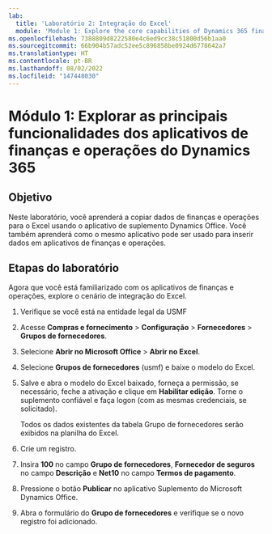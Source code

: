 ```yaml
---
lab:
  title: 'Laboratório 2: Integração do Excel'
  module: 'Module 1: Explore the core capabilities of Dynamics 365 finance and operations apps'
ms.openlocfilehash: 7388809d8222580e4c6ed9cc38c51800d56b1aa0
ms.sourcegitcommit: 66b904b57adc52ee5c896858be0924d6778642a7
ms.translationtype: HT
ms.contentlocale: pt-BR
ms.lasthandoff: 08/02/2022
ms.locfileid: "147448030"
---
```

# <a name="module-1-explore-the-core-capabilities-of-dynamics-365-finance-and-operations-apps"></a>Módulo 1: Explorar as principais funcionalidades dos aplicativos de finanças e operações do Dynamics 365

## <a name="objective"></a>Objetivo

Neste laboratório, você aprenderá a copiar dados de finanças e operações para o Excel usando o aplicativo de suplemento Dynamics Office. Você também aprenderá como o mesmo aplicativo pode ser usado para inserir dados em aplicativos de finanças e operações.

## <a name="lab-steps"></a>Etapas do laboratório

Agora que você está familiarizado com os aplicativos de finanças e operações, explore o cenário de integração do Excel.

1. Verifique se você está na entidade legal da USMF 

2. Acesse **Compras e fornecimento** > **Configuração** > **Fornecedores** > **Grupos de fornecedores**.

3. Selecione **Abrir no Microsoft Office** > **Abrir no Excel**.

4. Selecione **Grupos de fornecedores** (usmf) e baixe o modelo do Excel.

5. Salve e abra o modelo do Excel baixado, forneça a permissão, se necessário, feche a ativação e clique em **Habilitar edição**. Torne o suplemento confiável e faça logon (com as mesmas credenciais, se solicitado).

    Todos os dados existentes da tabela Grupo de fornecedores serão exibidos na planilha do Excel.

6.  Crie um registro.

7. Insira **100** no campo **Grupo de fornecedores**, **Fornecedor de seguros** no campo **Descrição** e **Net10** no campo **Termos de pagamento**.

8. Pressione o botão **Publicar** no aplicativo Suplemento do Microsoft Dynamics Office.

9. Abra o formulário do **Grupo de fornecedores** e verifique se o novo registro foi adicionado.

